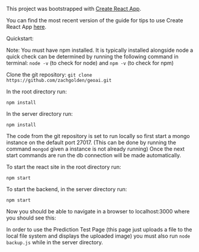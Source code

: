 This project was bootstrapped with [Create React App](https://github.com/facebookincubator/create-react-app).

You can find the most recent version of the guide for tips to use Create React App [here](https://github.com/facebookincubator/create-react-app/blob/master/packages/react-scripts/template/README.md).

Quickstart:

Note: You must have npm installed.
It is typically installed alongside node a quick check can be determined by running the following command in terminal: `node -v` (to check for node) and
`npm -v` (to check for npm)

Clone the git repository:
`git clone https://github.com/zachgolden/geoai.git`

In the root directory run:

`npm install`

In the server directory run:

`npm install`

The code from the git repository is set to run locally so first start a mongo instance on the default port 27017.
(This can be done by running the command `mongod` given a instance is not already running)
Once the next start commands are run the db connection will be made automatically.

To start the react site in the root directory run:

`npm start`

To start the backend, in the server directory run:

`npm start`

Now you should be able to navigate in a browser to localhost:3000 where you should see this:

In order to use the Prediction Test Page
(this page just uploads a file to the local file system and displays the uploaded image)
you must also run `node backup.js` while in the server directory.
